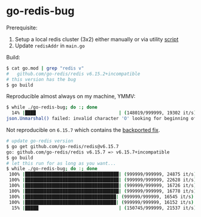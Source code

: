 # go-redis-bug

Prerequisite:

1. Setup a local redis cluster (3x2) either manually or via utility
[script](http://download.redis.io/redis-stable/utils/create-cluster/create-cluster)
2. Update `redisAddr` in `main.go`

Build:
```sh
$ cat go.mod | grep "redis v"
# 	github.com/go-redis/redis v6.15.2+incompatible
# this version has the bug
$ go build
```

Reproducible almost always on my machine, YMMV:
```sh
$ while ./go-redis-bug; do :; done
  14% |████                               | (148019/999999, 19302 it/s) [8s:44s]2020/05/20 00:47:32
json.Unmarshal() failed: invalid character 'O' looking for beginning of value
```

Not reproducible on `6.15.7` which contains the [backported fix](https://github.com/go-redis/redis/pull/1124).
```sh
# update go-redis version
$ go get github.com/go-redis/redis@v6.15.7
go: github.com/go-redis/redis v6.15.7 => v6.15.7+incompatible
$ go build
# let this run for as long as you want...
$ while ./go-redis-bug; do :; done
 100% |███████████████████████████████████| (999999/999999, 24875 it/s) [40s:0s]
 100% |███████████████████████████████████| (999999/999999, 22628 it/s) [44s:0s]
 100% |███████████████████████████████████| (999999/999999, 16726 it/s) [59s:0s]
 100% |███████████████████████████████████| (999999/999999, 16778 it/s) [59s:0s]
 100% |██████████████████████████████████| (999999/999999, 16545 it/s) [1m0s:0s]
 100% |██████████████████████████████████| (999999/999999, 16152 it/s) [1m1s:0s]
  15% |█████                              | (150745/999999, 21537 it/s) [8s:39s]
```
